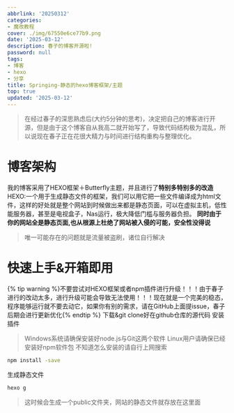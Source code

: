 ```yaml
---
abbrlink: '20250312'
categories:
- 魔改教程 
cover: ./img/67550e6ce77b9.png
date: '2025-03-12'
description: 春子的博客开源啦!
password: null
tags:
- 博客
- hexo
- 分享
title: Springing-静态的hexo博客框架/主题
top: true
updated: '2025-03-12'
---
```

> 在经过春子的深思熟虑后(大约5分钟的思考)，决定把自己的博客进行开源，但是由于这个博客自从我高二就开始写了，导致代码结构极为混乱，所以说现在春子正在花很大精力与时间进行结构重构与整理优化。

# 博客架构
我的博客采用了HEXO框架＋Butterfly主题，并且进行了**特别多特别多的改造**
HEXO:一个用于生成静态文件的框架，我们可以用它把一些文件编译成为html文件，这样的好处就是整个网站到时候做出来都是静态页面，可以在虚拟主机，低性能服务器，甚至是电视盒子，Nas运行，极大降低门槛与服务器负担。
**同时由于你的网站全是静态页面,也从根源上杜绝了网站被入侵的可能，安全性没得说**

>唯一可能存在的问题就是流量被盗刷，诸位自行解决

# 快速上手&开箱即用
{% tip warning %}不要尝试对HEXO框架或者npm插件进行升级！！！由于春子进行的改动太多，进行升级可能会导致无法使用！！！现在就是一个完美的稳态，程序能够运行就不要去动它，如果你有别的需求，请在GitHub上面提issue，春子后期会进行更新优化{% endtip %}
下载&git clone好在github仓库的源代码
安装插件
>Windows系统请确保安装好node.js与Git这两个软件
>Linux用户请确保已经安装好npm软件包
>不知道怎么安装的请自行上网搜索


``` bash
npm install -save
``` 

生成静态文件

``` bash
hexo g
``` 


>这时候会生成一个public文件夹，网站的静态文件就存放在这里面
